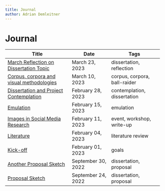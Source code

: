 ```yaml
---
title: Journal
author: Adrian Demleitner
---
```

# Journal
| Title                                                               | Date               | Tags                         |
| ------------------------------------------------------------------- | ------------------ | ---------------------------- |
| [March Reflection on Dissertation Topic](journal/2023-03-23.md)   | March 23, 2023     | dissertation, reflection     |
| [Corpus, corpora and visual methodologies](journal/2023-03-10.md) | March 10, 2023     | corpus, corpora, ball-raider |
| [Dissertation and Project Contemplation](journal/2023-02-28.md)   | February 28, 2023  | contemplation, dissertation  |
| [Emulation](journal/2023-02-15.md)                                | February 15, 2023  | emulation                    |
| [Images in Social Media Research](journal/2023-02-11.md)          | February 11, 2023  | event, workshop, write-up    |
| [Literature](journal/2023-02-04.md)                               | February 04, 2023  | literature review            |
| [Kick-off](journal/2023-02-01.md)                                 | February 01, 2023  | goals                        |
| [Another Proposal Sketch](journal/2022-09-30.md)                  | September 30, 2022 | dissertation, proposal       |
| [Proposal Sketch](journal/2022-09-24.md)                          | September 24, 2022 | dissertation, proposal       |


